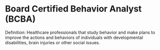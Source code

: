 # Board Certified Behavior Analyst (BCBA)

Definition: Healthcare professionals that study behavior and make plans to improve the actions and behaviors of individuals with developmental disabilities, brain injuries or other social issues.